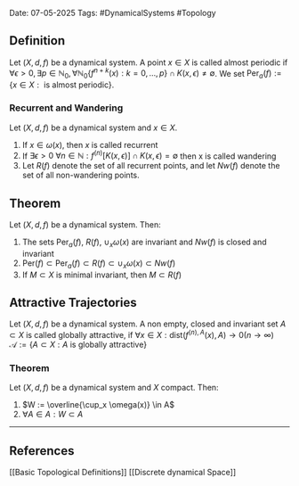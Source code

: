 Date: 07-05-2025
Tags: #DynamicalSystems #Topology 
## Definition
Let $(X, d ,f)$ be a dynamical system. A point $x \in X$ is called almost periodic if
	$\forall \epsilon > 0, \exists p \in \mathbb{N}_0, \forall \mathbb{N}_0 \{f^{n+k}(x) : k = 0, \ldots , p\} \cap K(x, \epsilon) \neq \emptyset$.
We set $\text{Per}_a(f) := \{ x \in X : \text{ is almost periodic}\}$. 
### Recurrent and Wandering
Let $(X, d, f)$ be a dynamical system and $x \in X$.
1. If $x \in \omega(x)$,  then $x$ is called recurrent
2. If $\exists \epsilon > 0 \ \forall n \in \mathbb{N}: f^{(n)}[K(x, \epsilon)] \cap K(x, \epsilon)= \emptyset$ then x is called wandering
3. Let $R(f)$ denote the set of all recurrent points, and let $Nw(f)$ denote the set of all non-wandering points.
## Theorem
Let $(X, d ,f)$ be a dynamical system. Then:
1. The sets $\text{Per}_a(f)$, $R(f)$, $\cup_x \omega(x)$ are invariant and $Nw(f)$ is closed and invariant
2. $\text{Per}(f) \subset \text{Per}_a(f) \subset R(f) \subset \cup_x \omega(x) \subset Nw(f)$
3. If $M \subset X$ is minimal invariant, then $M \subset R(f)$
## Attractive Trajectories
Let $(X, d, f )$ be a dynamical system. A non empty, closed and invariant set $A \subset X$ is called globally attractive, if
	$\forall x \in X : \text{dist}(f^{(n), A}(x), A) \to 0 (n \to \infty)$
$\mathcal{A}:= \{ A \subset X: A \text{ is globally attractive}\}$
### Theorem
Let $(X,d,f)$ be a dynamical system and $X$ compact. Then:
1. $W := \overline{\cup_x \omega(x)} \in A$
2. $\forall A \in A : W \subset A$

---
## References
[[Basic Topological Definitions]]
[[Discrete dynamical Space]]